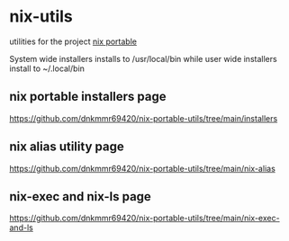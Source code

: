# nix-utils
utilities for the project [nix portable](https://github.com/DavHau/nix-portable)

System wide installers installs to /usr/local/bin while user wide installers install to ~/.local/bin

## nix portable installers page
https://github.com/dnkmmr69420/nix-portable-utils/tree/main/installers

## nix alias utility page
https://github.com/dnkmmr69420/nix-portable-utils/tree/main/nix-alias

## nix-exec and nix-ls page
https://github.com/dnkmmr69420/nix-portable-utils/tree/main/nix-exec-and-ls

